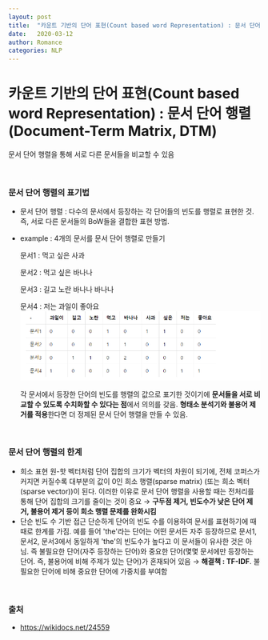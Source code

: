 ```yaml
---
layout: post
title:  "카운트 기반의 단어 표현(Count based word Representation) : 문서 단어 행렬(Document-Term Matrix, DTM)"
date:   2020-03-12
author: Romance
categories: NLP
---
```

# 카운트 기반의 단어 표현(Count based word Representation) : 문서 단어 행렬(Document-Term Matrix, DTM)

문서 단어 행렬을 통해 서로 다른 문서들을 비교할 수 있음

<br>

### 문서 단어 행렬의 표기법

- 문서 단어 행렬 : 다수의 문서에서 등장하는 각 단어들의 빈도를 행렬로 표현한 것. 즉, 서로 다른 문서들의 BoW들을 결합한 표현 방법.

- example : 4개의 문서를 문서 단어 행렬로 만들기

  문서1 : 먹고 싶은 사과

  문서2 : 먹고 싶은 바나나

  문서3 : 길고 노란 바나나 바나나 

  문서4 :  저는 과일이 좋아요
  <img src="/assets/image/dtm1.PNG">

  각 문서에서 등장한 단어의 빈도를 행렬의 값으로 표기한 것이기에 **문서들을 서로 비교할 수 있도록 수치화할 수 있다는 점**에서 의의를 갖음. **형태소 분석기와 불용어 제거를 적용**한다면 더 정제된 문서 단어 행렬을 만들 수 있음.

<br>

### 문서 단어 행렬의 한계

- 희소 표현
  원-핫 벡터처럼 단어 집합의 크기가 벡터의 차원이 되기에, 전체 코퍼스가 커지면 커질수록 대부분의 값이 0인 희소 행렬(sparse matrix) (또는 희소 벡터(sparse vector))이 된다. 이러한 이유로 문서 단어 행렬을 사용할 때는 전처리를 통해 단어 집합의 크기를 줄이는 것이 중요 → **구두점 제거, 빈도수가 낮은 단어 제거, 불용어 제거 등이 희소 행렬 문제를 완화시킴** 
- 단순 빈도 수 기반 접근
  단순하게 단어의 빈도 수를 이용하여 문서를 표현하기에 때때로 한계를 가짐. 예를 들어 'the'라는 단어는 어떤 문서든 자주 등장하므로 문서1, 문서2, 문서3에서 동일하게 'the'의 빈도수가 높다고 이 문서들이 유사한 것은 아님. 즉 불필요한 단어(자주 등장하는 단어)와 중요한 단어(몇몇 문서에만 등장하는 단어. 즉, 불용어에 비해 주제가 있는 단어)가 혼재되어 있음 →  **해결책 : TF-IDF**. 불필요한 단어에 비해 중요한 단어에 가중치를 부여함

<br>

### 출처

- https://wikidocs.net/24559
